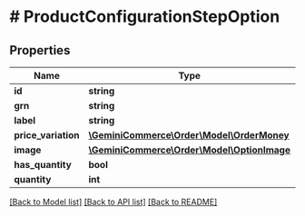 # # ProductConfigurationStepOption


## Properties 


Name | Type | Description | Notes
------------ | ------------- | ------------- | -------------
**id**| **string** |   | [optional]
**grn**| **string** |   | [optional]
**label**| **string** |   | [optional]
**price_variation**| [**\GeminiCommerce\Order\Model\OrderMoney**](OrderMoney.md) |   | [optional]
**image**| [**\GeminiCommerce\Order\Model\OptionImage**](OptionImage.md) |   | [optional]
**has_quantity**| **bool** |   | [optional]
**quantity**| **int** |   | [optional]


[[Back to Model list]](../../README.md#models) [[Back to API list]](../../README.md#endpoints) [[Back to README]](../../README.md)

